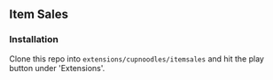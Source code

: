 ## Item Sales

### Installation

Clone this repo into `extensions/cupnoodles/itemsales` and hit the play button under 'Extensions'. 

